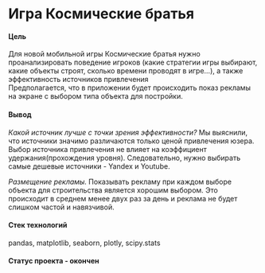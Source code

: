 # Игра Космические братья 

#### Цель
Для новой мобильной игры Космические братья нужно проанализировать поведение игроков (какие стратегии игры выбирают, какие объекты строят, сколько времени проводят в игре...), а также эффективность источников привлечения  
Предполагается, что в приложении будет происходить показ рекламы на экране с выбором типа объекта для постройки.

#### Вывод

*Какой источник лучше с точки зрения эффективности?* Мы выяснили, что источники значимо различаются только ценой привлечения юзера. Выбор источника привлечения не влияет на коэффициент удержания(прохождения уровня). Следовательно, нужно выбирать самые дешевые источники - Yandex и Youtube.

*Размещение рекламы.* Показывать рекламу при каждом выборе объекта для строительства является хорошим выбором. Это происходит в среднем менее двух раз за день и реклама не будет слишком частой и навязчивой.

#### Стек технологий

pandas, matplotlib, seaborn, plotly, scipy.stats

#### Статус проекта - окончен
